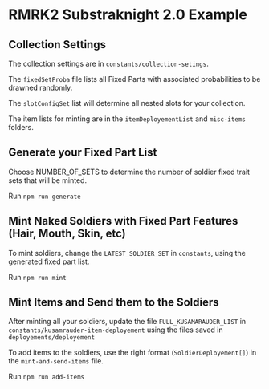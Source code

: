 # RMRK2 Substraknight 2.0 Example

## Collection Settings

The collection settings are in `constants/collection-setings`.

The `fixedSetProba` file lists all Fixed Parts with associated probabilities to be drawned randomly.

The `slotConfigSet` list will determine all nested slots for your collection.

The item lists for minting are in the `itemDeployementList` and `misc-items` folders.

## Generate your Fixed Part List

Choose NUMBER_OF_SETS to determine the number of soldier fixed trait sets that will be minted.

Run `npm run generate`

## Mint Naked Soldiers with Fixed Part Features (Hair, Mouth, Skin, etc)

To mint soldiers, change the `LATEST_SOLDIER_SET` in `constants`, using the generated fixed part list.

Run `npm run mint`

## Mint Items and Send them to the Soldiers

After minting all your soldiers, update the file `FULL_KUSAMARAUDER_LIST` in `constants/kusamrauder-item-deployement` using the files saved in `deployements/deployement`

To add items to the soldiers, use the right format (`SoldierDeployement[]`) in the `mint-and-send-items` file.

Run `npm run add-items`
